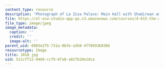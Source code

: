 ```yaml
---
content_type: resource
description: 'Photograph of La Zisa Palace: Main Hall with Shadirwan and water channel.'
file: https://ol-ocw-studio-app-qa.s3.amazonaws.com/courses/4-615-the-architecture-of-cairo-spring-2002/521cff12949dccf98fa8a827b28e1dca_1018.jpg
file_type: image/jpeg
image_metadata:
  caption: ''
  credit: ''
  image-alt: ''
parent_uid: 6903e2f5-731a-0bfe-a3b8-4ff0493b836b
resourcetype: Image
title: 1018.jpg
uid: 521cff12-949d-ccf9-8fa8-a827b28e1dca
---
```

